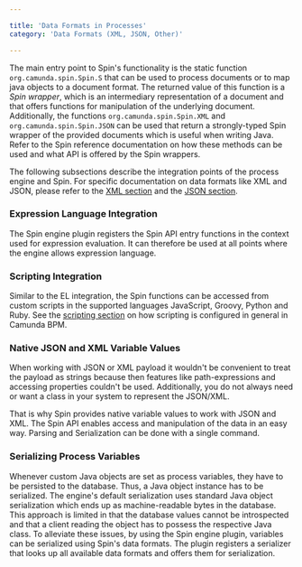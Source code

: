 ```yaml
---

title: 'Data Formats in Processes'
category: 'Data Formats (XML, JSON, Other)'

---
```


<!--TODO: add link to spin reference-->
The main entry point to Spin's functionality is the static function `org.camunda.spin.Spin.S` that can be used to process documents or to map java objects to a document format. The returned value of this function is a *Spin wrapper*, which is an intermediary representation of a document and that offers functions for manipulation of the underlying document. Additionally, the functions `org.camunda.spin.Spin.XML` and `org.camunda.spin.Spin.JSON` can be used that return a strongly-typed Spin wrapper of the provided documents which is useful when writing Java. Refer to the Spin reference documentation on how these methods can be used and what API is offered by the Spin wrappers.

The following subsections describe the integration points of the process engine and Spin. For specific documentation on data formats like XML and JSON, please refer to the [XML section][xml-subsection] and the [JSON section][json-subsection].

### Expression Language Integration

The Spin engine plugin registers the Spin API entry functions in the context used for expression evaluation. It can therefore be used at all points where the engine allows expression language.

### Scripting Integration

Similar to the EL integration, the Spin functions can be accessed from custom scripts in the supported languages JavaScript, Groovy, Python and Ruby. See the [scripting section](ref:/guides/user-guide/#process-engine-scripting) on how scripting is configured in general in Camunda BPM.

### Native JSON and XML Variable Values

When working with JSON or XML payload it wouldn't be convenient to treat the payload as strings because then features like path-expressions and accessing properties couldn't be used. Additionally, you do not always need or want a class in your system to represent the JSON/XML.

That is why Spin provides native variable values to work with JSON and XML. The Spin API enables access and manipulation of the data in an easy way. Parsing and Serialization can be done with a single command.

### Serializing Process Variables

Whenever custom Java objects are set as process variables, they have to be persisted to the database. Thus, a Java object instance has to be serialized. The engine's default serialization uses standard Java object serialization which ends up as machine-readable bytes in the database. This approach is limited in that the database values cannot be introspected and that a client reading the object has to possess the respective Java class. To alleviate these issues, by using the Spin engine plugin, variables can be serialized using Spin's data formats. The plugin registers a serializer that looks up all available data formats and offers them for serialization.

[xml-subsection]: ref:#data-formats-xml-json-other-xml
[json-subsection]: ref:#data-formats-xml-json-other-json
